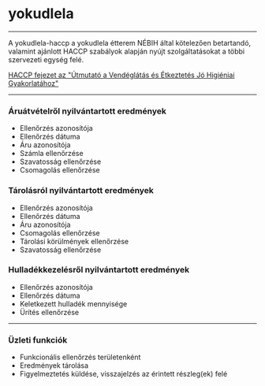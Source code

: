 # yokudlela

---

A yokudlela-haccp a yokudlela étterem NÉBIH által kötelezően betartandó, valamint ajánlott HACCP szabályok alapján nyújt szolgáltatásokat a többi szervezeti egység felé.

[HACCP fejezet az "Útmutató a Vendéglátás és Étkeztetés Jó Higiéniai Gyakorlatához"](https://portal.nebih.gov.hu/documents/10182/21392/10.17_HACCP.pdf/dedcf014-5482-4c4f-a31c-944c45601903)

---

### Áruátvételről nyilvántartott eredmények
- Ellenőrzés azonosítója
- Ellenőrzés dátuma
- Áru azonosítója
- Számla ellenőrzése
- Szavatosság ellenőrzése
- Csomagolás ellenőrzése

### Tárolásról nyilvántartott eredmények
- Ellenőrzés azonosítója
- Ellenőrzés dátuma
- Áru azonosítója
- Csomagolás ellenőrzése
- Tárolási körülmények ellenőrzése
- Szavatosság ellenőrzése

### Hulladékkezelésről nyilvántartott eredmények
- Ellenőrzés azonosítója
- Ellenőrzés dátuma
- Keletkezett hulladék mennyisége
- Ürítés ellenőrzése

---

### Üzleti funkciók
- Funkcionális ellenőrzés területenként
- Eredmények tárolása
- Figyelmeztetés küldése, visszajelzés az érintett részleg(ek) felé
